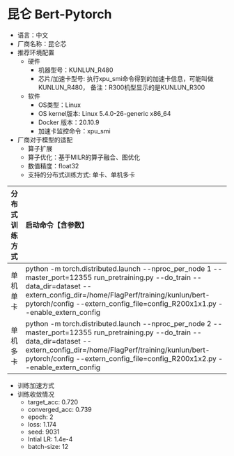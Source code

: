 # 昆仑 Bert-Pytorch

- 语言：中文
- 厂商名称：昆仑芯
- 推荐环境配置
  - 硬件
    - 机器型号：KUNLUN_R480
    - 芯片/加速卡型号:  执行xpu_smi命令得到的加速卡信息，可能叫做 KUNLUN_R480， 备注：R300机型显示的是KUNLUN_R300
  - 软件
    - OS类型：Linux
    - OS kernel版本: Linux 5.4.0-26-generic x86_64
    - Docker 版本：20.10.9
    - 加速卡监控命令：xpu_smi
- 厂商对于模型的适配
  - 算子扩展
  - 算子优化：基于MILR的算子融合、图优化
  - 数值精度：float32
  - 支持的分布式训练方式: 单卡、单机多卡

| 分布式训练方式 | 启动命令【含参数】 |
| :-----| :---- | 
| 单机单卡 | python -m torch.distributed.launch --nproc_per_node 1 --master_port=12355 run_pretraining.py --do_train --data_dir=dataset --extern_config_dir=/home/FlagPerf/training/kunlun/bert-pytorch/config --extern_config_file=config_R200x1x1.py --enable_extern_config |
| 单机多卡 | python -m torch.distributed.launch --nproc_per_node 2 --master_port=12355 run_pretraining.py --do_train --data_dir=dataset --extern_config_dir=/home/FlagPerf/training/kunlun/bert-pytorch/config --extern_config_file=config_R200x1x2.py --enable_extern_config |

  - 训练加速方式
  - 训练收敛情况
    - target_acc: 0.720
    - converged_acc: 0.739
    - epoch: 2
    - loss: 1.174
    - seed: 9031
    - Intial LR: 1.4e-4
    - batch-size: 12
